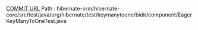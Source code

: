[COMMIT URL](https://github.com/hibernate/hibernate-orm/commit/5adf2960c28a4acf6ccde8811bd797aa5d911647)
Path : hibernate-orm/hibernate-core/src/test/java/org/hibernate/test/keymanytoone/bidir/component/EagerKeyManyToOneTest.java